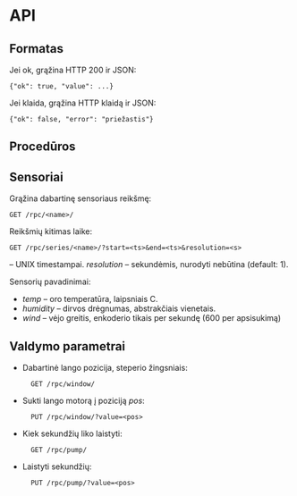 # API

## Formatas

Jei ok, grąžina HTTP 200 ir JSON:

    {"ok": true, "value": ...}

Jei klaida, grąžina HTTP klaidą ir JSON:

    {"ok": false, "error": "priežastis"}

## Procedūros

## Sensoriai

Grąžina dabartinę sensoriaus _<name>_ reikšmę:

    GET /rpc/<name>/

Reikšmių kitimas laike:

    GET /rpc/series/<name>/?start=<ts>&end=<ts>&resolution=<s>

_<ts>_ – UNIX timestampai. _resolution_ – sekundėmis, nurodyti nebūtina (default: 1).

Sensorių pavadinimai:
* _temp_ – oro temperatūra, laipsniais C.
* _humidity_ – dirvos drėgnumas, abstrakčiais vienetais.
* _wind_ – vėjo greitis, enkoderio tikais per sekundę (600 per apsisukimą)


## Valdymo parametrai

* Dabartinė lango pozicija, steperio žingsniais:

        GET /rpc/window/

* Sukti lango motorą į poziciją _pos_:

        PUT /rpc/window/?value=<pos>

* Kiek sekundžių liko laistyti:

        GET /rpc/pump/

* Laistyti _<sec>_ sekundžių:

        PUT /rpc/pump/?value=<pos>

